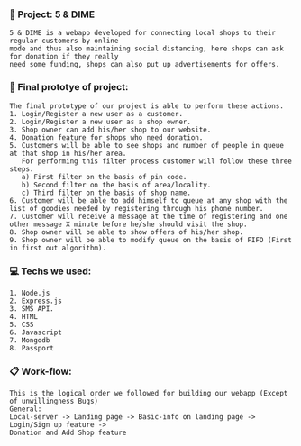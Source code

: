 ### :rocket: Project: 5 & DIME
    5 & DIME is a webapp developed for connecting local shops to their regular customers by online
    mode and thus also maintaining social distancing, here shops can ask for donation if they really 
    need some funding, shops can also put up advertisements for offers.
### :dart: Final prototye of project: 
    The final prototype of our project is able to perform these actions.
    1. Login/Register a new user as a customer.
    2. Login/Register a new user as a shop owner.
    3. Shop owner can add his/her shop to our website.
    4. Donation feature for shops who need donation.
    5. Customers will be able to see shops and number of people in queue at that shop in his/her area.
       For performing this filter process customer will follow these three steps.
       a) First filter on the basis of pin code.
       b) Second filter on the basis of area/locality.
       c) Third filter on the basis of shop name.
    6. Customer will be able to add himself to queue at any shop with the list of goodies needed by registering through his phone number.
    7. Customer will receive a message at the time of registering and one other message X minute before he/she should visit the shop.
    8. Shop owner will be able to show offers of his/her shop.
    9. Shop owner will be able to modify queue on the basis of FIFO (First in first out algorithm).
 

### :computer: Techs we used:
    1. Node.js
    2. Express.js
    3. SMS API.
    4. HTML
    5. CSS
    6. Javascript
    7. Mongodb
    8. Passport

### :clipboard: Work-flow: 
    This is the logical order we followed for building our webapp (Except of unwillingness Bugs) 
    General:
    Local-server -> Landing page -> Basic-info on landing page -> Login/Sign up feature ->
    Donation and Add Shop feature
